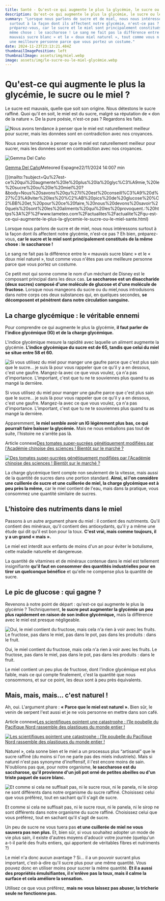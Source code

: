 ```yaml
---
title: Santé - Qu'est-ce qui augmente le plus la glycémie, le sucre ou le miel ?
description: Qu'est-ce qui augmente le plus la glycémie, le sucre ou le miel ?
summary: "Lorsque nous parlons de sucre et de miel, nous nous intéressons
  surtout à la façon dont ils affectent notre glycémie, n'est-ce pas ? Eh bien,
  préparez-vous, car le sucre et le miel sont principalement constitués de la
  même chose : le saccharose ! Le sang ne fait pas la différence entre le «
  mauvais sucre blanc » et le « doux miel naturel », tout comme vous n'êtes pas
  une meilleure personne parce que vous portez un costume."
date: 2024-11-23T23:13:21.484Z
thumbnailImagePosition: left
thumbnailImage: assets/img/miel.webp
image: assets/img/le-sucre-ou-le-miel-glycémie.webp
---
```

<!--StartFragment-->

# Qu'est-ce qui augmente le plus la glycémie, le sucre ou le miel ?

Le sucre est mauvais, quelle que soit son origine. Nous détestons le sucre raffiné. Quoi qu'il en soit, le miel est du sucre, malgré sa réputation de « don de la nature ». De la pure poésie, n'est-ce pas ? Regardons les faits.

![Nous avons tendance à penser que le miel est naturellement meilleur pour sucrer, mais les données sont en contradiction avec nos croyances.](https://services.meteored.com/img/article/que-sube-mas-la-glucosa-en-sangre-el-azucar-o-la-miel-1732032265515_1024.jpeg "Nous avons tendance à penser que le miel est naturellement meilleur pour sucrer, mais les données sont en contradiction avec nos croyances.")

Nous avons tendance à penser que le miel est naturellement meilleur pour sucrer, mais les données sont en contradiction avec nos croyances.

![Gemma Del Caño](https://www.tameteo.com/css/images/new/redactor/mini/gemma-del-canyo.jpg)

[Gemma Del Caño](https://www.tameteo.com/auteur/gemma-del-canyo/ "Gemma Del Caño")Meteored Espagne[](https://www.facebook.com/farmagemma "Gemma Del Caño Facebook")[](https://twitter.com/farmagemma "Gemma Del Caño Twitter")[](https://www.instagram.com/farmagemma/ "Gemma Del Caño Instagram")22/11/2024 14:007 min

[](https://www.facebook.com/sharer/sharer.php?u=https%3A%2F%2Fwww.tameteo.com%2Factualites%2Factualite%2Fqu-est-ce-qui-augmente-le-plus-la-glycemie-le-sucre-ou-le-miel-sante.html)[](https://twitter.com/share?url=https%3A%2F%2Fwww.tameteo.com%2Factualites%2Factualite%2Fqu-est-ce-qui-augmente-le-plus-la-glycemie-le-sucre-ou-le-miel-sante.html&via=MeteoredFR&text=Qu%27est-ce+qui+augmente+le+plus+la+glyc%C3%A9mie%2C+le+sucre+ou+le+miel+%3F)[](https://www.linkedin.com/shareArticle?mini=true&url=https%3A%2F%2Fwww.tameteo.com%2Factualites%2Factualite%2Fqu-est-ce-qui-augmente-le-plus-la-glycemie-le-sucre-ou-le-miel-sante.html&title=Qu%27est-ce%20qui%20augmente%20le%20plus%20la%20glyc%C3%A9mie,%20le%20sucre%20ou%20le%20miel%20?&summary=Nous%20savons%20qu%27il%20est%20conseill%C3%A9%20d%27%C3%A9viter%20les%20%C2%AB%20pics%20de%20glucose%20%C2%BB%20et,%20pour%20ce%20faire,%20nous%20devons%20savoir%20quels%20sont%20les%20aliments%20qui%20les%20provoquent.&source=https://www.tameteo.com)[](https://pinterest.com/pin/create/button/?url=https://www.tameteo.com/actualites/actualite/qu-est-ce-qui-augmente-le-plus-la-glycemie-le-sucre-ou-le-miel-sante.html&media=https%3A%2F%2Fservices.meteored.com%2Fimg%2Farticle%2Fque-sube-mas-la-glucosa-en-sangre-el-azucar-o-la-miel-1732032404465_1280.jpeg&description=Qu%27est-ce%20qui%20augmente%20le%20plus%20la%20glyc%C3%A9mie,%20le%20sucre%20ou%20le%20miel%20?)[](mailto:?subject=Qu%27est-ce%20qui%20augmente%20le%20plus%20la%20glyc%C3%A9mie,%20le%20sucre%20ou%20le%20miel%20?&body=Nous%20savons%20qu%27il%20est%20conseill%C3%A9%20d%27%C3%A9viter%20les%20%C2%AB%20pics%20de%20glucose%20%C2%BB%20et,%20pour%20ce%20faire,%20nous%20devons%20savoir%20quels%20sont%20les%20aliments%20qui%20les%20provoquent.:%20https%3A%2F%2Fwww.tameteo.com%2Factualites%2Factualite%2Fqu-est-ce-qui-augmente-le-plus-la-glycemie-le-sucre-ou-le-miel-sante.html)

Lorsque nous parlons de sucre et de miel, nous nous intéressons surtout à la façon dont ils affectent notre glycémie, n'est-ce pas ? Eh bien, préparez-vous, **car le sucre et le miel sont principalement constitués de la même chose : le saccharose !**

Le sang ne fait pas la différence entre le « mauvais sucre blanc » et le « doux miel naturel », tout comme vous n'êtes pas une meilleure personne parce que vous portez un costume.

Ce petit mot qui sonne comme le nom d'un méchant de Disney est le composant principal dans les deux cas. **Le saccharose est un disaccharide (deux sucres) composé d'une molécule de glucose et d'une molécule de fructose.** Lorsque nous mangeons du sucre ou du miel,nous introduisons dans notre corps ces deux substances qui, en quelques secondes, **se décomposent et pénètrent dans notre circulation sanguine.**

## La charge glycémique : le véritable ennemi

Pour comprendre ce qui augmente le plus la glycémie, **il faut parler de l'indice glycémique (IG) et de la charge glycémique.**

L'indice glycémique mesure la rapidité avec laquelle un aliment augmente la glycémie. **L'indice glycémique du sucre est de 65, tandis que celui du miel se situe entre 58 et 60.**

![Si vous utilisez du miel pour manger une gaufre parce que c'est plus sain que le sucre... je suis là pour vous rappeler que ce qu'il y a en dessous, c'est une gaufre. Mangez-la avec ce que vous voulez, ça n'a pas d'importance. L'important, c'est que tu ne te souviennes plus quand tu as mangé la dernière.](https://services.meteored.com/img/article/que-sube-mas-la-glucosa-en-sangre-el-azucar-o-la-miel-1732032330827_1024.jpeg "Si vous utilisez du miel pour manger une gaufre parce que c'est plus sain que le sucre... je suis là pour vous rappeler que ce qu'il y a en dessous, c'est une gaufre. Mangez-la avec ce que vous voulez, ça n'a pas d'importance. L'important, c'est que tu ne te souviennes plus quand tu as mangé la dernière.")

Si vous utilisez du miel pour manger une gaufre parce que c'est plus sain que le sucre... je suis là pour vous rappeler que ce qu'il y a en dessous, c'est une gaufre. Mangez-la avec ce que vous voulez, ça n'a pas d'importance. L'important, c'est que tu ne te souviennes plus quand tu as mangé la dernière.

Apparemment, **le miel semble avoir un IG légèrement plus bas, ce qui pourrait faire baisser la glycémie.** Mais ne nous emballons pas tout de suite, l'histoire ne s'arrête pas là.

Article connexe[Des tomates super-sucrées génétiquement modifiées par l'Académie chinoise des sciences ! Bientôt sur le marché ?](https://www.tameteo.com/actualites/science/l-academie-chinoise-des-sciences-agricoles-a-cree-des-tomates-super-sucrees-ce-sont-des-tomates-genetiquement-modifiees-genetique.html "Des tomates super-sucrées génétiquement modifiées par l'Académie chinoise des sciences ! Bientôt sur le marché ?")

[![Des tomates super-sucrées génétiquement modifiées par l'Académie chinoise des sciences ! Bientôt sur le marché ?](https://services.meteored.com/img/article/cientistas-criam-tomates-superdoces-conheca-os-tomates-geneticamente-editados-1731638565475_320.jpg)](https://www.tameteo.com/actualites/science/l-academie-chinoise-des-sciences-agricoles-a-cree-des-tomates-super-sucrees-ce-sont-des-tomates-genetiquement-modifiees-genetique.html "Des tomates super-sucrées génétiquement modifiées par l'Académie chinoise des sciences ! Bientôt sur le marché ?")

La charge glycémique tient compte non seulement de la vitesse, mais aussi de la quantité de sucres dans une portion standard. **Ainsi, si l'on considère une cuillerée de sucre et une cuillerée de miel, la charge glycémique est à peu près la même,** car le miel contient de l'eau, mais dans la pratique, vous consommez une quantité similaire de sucres.

## L'histoire des nutriments dans le miel

Passons à un autre argument phare du miel : il contient des nutriments. Qu'il contient des minéraux, qu'il contient des antioxydants, qu'il y a même une étude qui dit qu'il est bon pour la toux. **C'est vrai, mais comme toujours, il y a un grand « mais ».**

Le miel est interdit aux enfants de moins d'un an pour éviter le botulisme, cette maladie naturelle et dangereuse.

La quantité de vitamines et de minéraux contenue dans le miel est tellement insignifiante **qu'il faut en consommer des quantités industrielles pour en tirer un quelconque bénéfice** et qu'elle ne compense plus la quantité de sucre.

## Le pic de glucose : qui gagne ?

Revenons à notre point de départ : qu'est-ce qui augmente le plus la glycémie ? Techniquement, **le sucre peut augmenter la glycémie un peu plus rapidement en raison de son indice glycémique,** mais la différence avec le miel est presque négligeable.

![Oui, le miel contient du fructose, mais cela n'a rien à voir avec les fruits. Le fructose, pas dans le miel, pas dans le pot, pas dans les produits : dans le fruit.](https://services.meteored.com/img/article/que-sube-mas-la-glucosa-en-sangre-el-azucar-o-la-miel-1732032404465_1024.jpeg "Oui, le miel contient du fructose, mais cela n'a rien à voir avec les fruits. Le fructose, pas dans le miel, pas dans le pot, pas dans les produits : dans le fruit.")

Oui, le miel contient du fructose, mais cela n'a rien à voir avec les fruits. Le fructose, pas dans le miel, pas dans le pot, pas dans les produits : dans le fruit.

Le miel contient un peu plus de fructose, dont l'indice glycémique est plus faible, mais ce qui compte finalement, c'est la quantité que nous consommons, et sur ce point, les deux sont à peu près équivalents.

## Mais, mais, mais... c'est naturel !

Ah, oui. L'argument phare : **« Parce que le miel est naturel ».** Bien sûr, le venin de serpent l'est aussi et je ne vois personne en mettre dans son café.

Article connexe[Les scientifiques pointent une catastrophe : l’île poubelle du Pacifique Nord rassemble des plastiques du monde entier !](https://www.tameteo.com/actualites/actualite/les-scientifiques-pointent-une-catastrophe-l-ile-poubelle-du-pacifique-nord-rassemble-des-plastiques-du-monde-entier-environnement.html "Les scientifiques pointent une catastrophe : l’île poubelle du Pacifique Nord rassemble des plastiques du monde entier !")

[![Les scientifiques pointent une catastrophe : l’île poubelle du Pacifique Nord rassemble des plastiques du monde entier !](https://services.meteored.com/img/article/isla-de-basura-del-pacifico-norte-plasticos-de-todo-el-mundo-1732083273002_320.jpg)](https://www.tameteo.com/actualites/actualite/les-scientifiques-pointent-une-catastrophe-l-ile-poubelle-du-pacifique-nord-rassemble-des-plastiques-du-monde-entier-environnement.html "Les scientifiques pointent une catastrophe : l’île poubelle du Pacifique Nord rassemble des plastiques du monde entier !")

Naturel », cela sonne bien et le miel a un processus plus “artisanal” que le sucre raffiné (du moins si l'on ne parle pas des miels industriels). Mais si naturel n'est pas synonyme d'inoffensif, il l'est encore moins de sain. N'oublions pas que, pour notre organisme, **le saccharose est du saccharose, qu'il provienne d'un joli pot orné de petites abeilles ou d'un triste paquet de sucre blanc.**

![Et comme si cela ne suffisait pas, ni le sucre roux, ni le panela, ni le sirop ne sont différents dans notre organisme du sucre raffiné. Choisissez celui que vous préférez, tout en sachant qu'il s'agit de sucre.](https://services.meteored.com/img/article/que-sube-mas-la-glucosa-en-sangre-el-azucar-o-la-miel-1732032527955_1024.jpeg "Et comme si cela ne suffisait pas, ni le sucre roux, ni le panela, ni le sirop ne sont différents dans notre organisme du sucre raffiné. Choisissez celui que vous préférez, tout en sachant qu'il s'agit de sucre.")

Et comme si cela ne suffisait pas, ni le sucre roux, ni le panela, ni le sirop ne sont différents dans notre organisme du sucre raffiné. Choisissez celui que vous préférez, tout en sachant qu'il s'agit de sucre.

Un peu de sucre ne vous tuera pas **et une cuillerée de miel ne vous sauvera pas non plus.** Et, bien sûr, si vous souhaitez adopter un mode de vie plus sain, il existe d'autres moyens d'adoucir votre journée (quelqu'un a-t-il parlé des fruits entiers, qui apportent de véritables fibres et nutriments ?)

Le miel n'a donc aucun avantage ? Si... il a un pouvoir sucrant plus important, c'est-à-dire qu'il sucre plus pour une même quantité. Vous pouvez donc en utiliser moins pour sucrer la même quantité. **Et il a aussi des propriétés émulsifiantes, il n'enlève pas la toux, mais il calme la surface et cela améliore la sensation.**

Utilisez ce que vous préférez, **mais ne vous laissez pas abuser, la tricherie seule ne fonctionne pas.**

<!--EndFragment-->